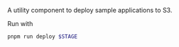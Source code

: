 A utility component to deploy sample applications to S3.

Run with

```bash
pnpm run deploy $STAGE
```
